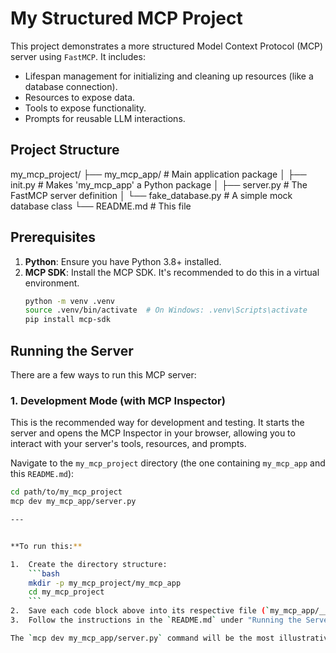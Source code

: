 # My Structured MCP Project

This project demonstrates a more structured Model Context Protocol (MCP) server using `FastMCP`.
It includes:
- Lifespan management for initializing and cleaning up resources (like a database connection).
- Resources to expose data.
- Tools to expose functionality.
- Prompts for reusable LLM interactions.

## Project Structure

my_mcp_project/
├── my_mcp_app/ # Main application package
│ ├── init.py # Makes 'my_mcp_app' a Python package
│ ├── server.py # The FastMCP server definition
│ └── fake_database.py # A simple mock database class
└── README.md # This file

## Prerequisites

1.  **Python**: Ensure you have Python 3.8+ installed.
2.  **MCP SDK**: Install the MCP SDK. It's recommended to do this in a virtual environment.
    ```bash
    python -m venv .venv
    source .venv/bin/activate  # On Windows: .venv\Scripts\activate
    pip install mcp-sdk
    ```

## Running the Server

There are a few ways to run this MCP server:

### 1. Development Mode (with MCP Inspector)

This is the recommended way for development and testing. It starts the server and opens the MCP Inspector in your browser, allowing you to interact with your server's tools, resources, and prompts.

Navigate to the `my_mcp_project` directory (the one containing `my_mcp_app` and this `README.md`):

```bash
cd path/to/my_mcp_project
mcp dev my_mcp_app/server.py

---


**To run this:**

1.  Create the directory structure:
    ```bash
    mkdir -p my_mcp_project/my_mcp_app
    cd my_mcp_project
    ```
2.  Save each code block above into its respective file (`my_mcp_app/__init__.py`, `my_mcp_app/fake_database.py`, `my_mcp_app/server.py`, and `README.md`).
3.  Follow the instructions in the `README.md` under "Running the Server", starting with the "Prerequisites".

The `mcp dev my_mcp_app/server.py` command will be the most illustrative as it spins up the MCP Inspector, allowing you to easily test all the defined resources, tools, and prompts. You'll also see the print statements from the lifespan manager and the fake database in your terminal, showing the setup and teardown process.#   j u s t _ b u i l d _ y o u r _ f i r s t _ m c p  
 